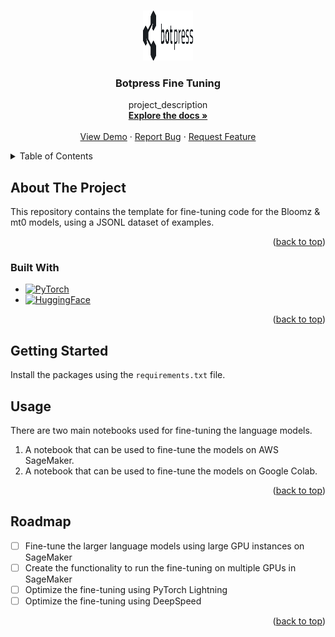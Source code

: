 <a name="readme-top"></a>


<!-- PROJECT LOGO -->
<br />
<div align="center">
  <a href="https://github.com/jon-qualifai/botpress-fine-tuning">
    <img src="images/botpress-logo.png" alt="Logo" width="80" height="80">
  </a>

<h3 align="center">Botpress Fine Tuning</h3>

  <p align="center">
    project_description
    <br />
    <a href="https://github.com/github_username/repo_name"><strong>Explore the docs »</strong></a>
    <br />
    <br />
    <a href="https://github.com/github_username/repo_name">View Demo</a>
    ·
    <a href="https://github.com/github_username/repo_name/issues">Report Bug</a>
    ·
    <a href="https://github.com/github_username/repo_name/issues">Request Feature</a>
  </p>
</div>



<!-- TABLE OF CONTENTS -->
<details>
  <summary>Table of Contents</summary>
  <ol>
    <li>
      <a href="#about-the-project">About The Project</a>
      <ul>
        <li><a href="#built-with">Built With</a></li>
      </ul>
    </li>
    <li>
      <a href="#getting-started">Getting Started</a>
      <ul>
        <li><a href="#prerequisites">Prerequisites</a></li>
        <li><a href="#installation">Installation</a></li>
      </ul>
    </li>
    <li><a href="#usage">Usage</a></li>
    <li><a href="#roadmap">Roadmap</a></li>
    <li><a href="#contributing">Contributing</a></li>
    <li><a href="#license">License</a></li>
    <li><a href="#contact">Contact</a></li>
    <li><a href="#acknowledgments">Acknowledgments</a></li>
  </ol>
</details>



<!-- ABOUT THE PROJECT -->
## About The Project

This repository contains the template for fine-tuning code for the Bloomz & mt0 models, using a JSONL dataset of examples.

<p align="right">(<a href="#readme-top">back to top</a>)</p>



### Built With

* [![PyTorch][PyTorch]][PyTorch-url]
* [![HuggingFace][HuggingFace]][HuggingFace-url]


<p align="right">(<a href="#readme-top">back to top</a>)</p>


<!-- GETTING STARTED -->
## Getting Started

Install the packages using the `requirements.txt` file.

<!-- USAGE -->
## Usage

There are two main notebooks used for fine-tuning the language models.

1. A notebook that can be used to fine-tune the models on AWS SageMaker.
2. A notebook that can be used to fine-tune the models on Google Colab.

<p align="right">(<a href="#readme-top">back to top</a>)</p>



<!-- ROADMAP -->
## Roadmap

- [ ] Fine-tune the larger language models using large GPU instances on SageMaker
- [ ] Create the functionality to run the fine-tuning on multiple GPUs in SageMaker
- [ ] Optimize the fine-tuning using PyTorch Lightning
- [ ] Optimize the fine-tuning using DeepSpeed

<p align="right">(<a href="#readme-top">back to top</a>)</p>


<!-- MARKDOWN LINKS & IMAGES -->
<!-- https://www.markdownguide.org/basic-syntax/#reference-style-links -->
[contributors-shield]: https://img.shields.io/github/contributors/github_username/repo_name.svg?style=for-the-badge
[contributors-url]: https://github.com/github_username/repo_name/graphs/contributors
[forks-shield]: https://img.shields.io/github/forks/github_username/repo_name.svg?style=for-the-badge
[forks-url]: https://github.com/github_username/repo_name/network/members
[stars-shield]: https://img.shields.io/github/stars/github_username/repo_name.svg?style=for-the-badge
[stars-url]: https://github.com/github_username/repo_name/stargazers
[issues-shield]: https://img.shields.io/github/issues/github_username/repo_name.svg?style=for-the-badge
[issues-url]: https://github.com/github_username/repo_name/issues
[license-shield]: https://img.shields.io/github/license/github_username/repo_name.svg?style=for-the-badge
[license-url]: https://github.com/github_username/repo_name/blob/master/LICENSE.txt
[linkedin-shield]: https://img.shields.io/badge/-LinkedIn-black.svg?style=for-the-badge&logo=linkedin&colorB=555
[linkedin-url]: https://linkedin.com/in/linkedin_username
[product-screenshot]: images/screenshot.png
[HuggingFace]: https://speechbrain.github.io/img/hf.ico
[HuggingFace-url]: https://huggingface.co/
[PyTorch]: https://img.shields.io/badge/PyTorch-%23EE4C2C.svg?style=for-the-badge&logo=PyTorch&logoColor=white
[PyTorch-url]: https://https://pytorch.org/